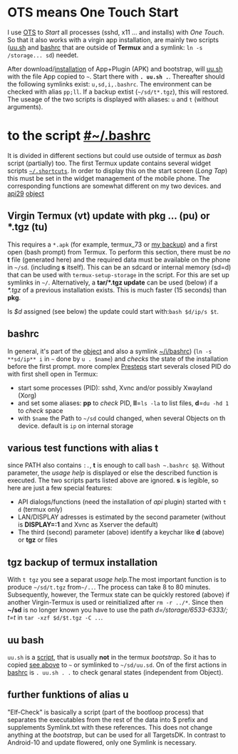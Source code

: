 # OTS means One Touch Start
I use [OTS](https://github.com/termux/termux-float/issues/37#issuecomment-916777123) to _Start_ all processes (sshd, x11 ... and installs) with _One Touch_. So that it also works with a virgin app installation, are mainly two scripts ([uu.sh](#uu-bash) and [bashrc](#bashrc) that are outside of **Termux** and a symlink: `ln -s  /storage... sd`) needet.

After download/[installation](https://github.com/termux/blob/master/termux-app#installation) of App+Plugin (APK) and bootstrap, will [uu.sh](#uu.sh) with the file App copied to `~`. Start there with **`. uu.sh .`**.
Thereafter should the following symlinks exist: `u,sd,i,.bashrc`. The environment can be checked with alias `pp;ll`. If a backup extist (`~/sd/t*.tgz`), this will restored. The useage of the two scripts is displayed with aliases: `u` and `t` (without arguments).
# to the script [#~/.bashrc](#bashrc)
It is divided in different sections but could use outside of termux as _bash_ script (partially) too. The first Termux update contains several widget scripts [`~/.shortcuts`](https://github.com/RalfWerner/integrated-process/blob/master/bashrc#35#38). In order to display this on the start screen (_Long Tap_) this must be set in the widget management of the mobile phone. The corresponding functions are somewhat different on my two devices. and [api29](https://github.com/RalfWerner/integrated-process/blob/master/api29#install-api) [object](https://github.com/RalfWerner/integrated-process/tree/master/api29/#packages)
## Virgin Termux (vt) update with pkg ... (pu) or *.tgz (tu)
This requires a `*.apk` (for example, termux_73 or [my backup](https://www.dropbox.com/s/ug071qoox8gwf1c/ip.zip?dl=0)) and a first open (bash prompt) from Termux.
To perform this section, there must be _no_ **t** file (generated here) and the required data must be available on the phone in `~/sd`. (including **s** itself).
This can be an sdcard or internal memory (sd=d) that can be used with `termux-setup-storage` in the script. For this are set up symlinks in `~/`.
Alternatively, a **tar/*.tgz update** can be used (below) if a _*.tgz_ of a previous installation exists. This is much faster (15 seconds) than **pkg**.

Is _$d_ assigned (see below) the update could start with:`bash $d/ip/s $t`.
## bashrc
In general, it's part of the [object](https://github.com/RalfWerner/integrated-process#IP-objects) and also a symlink [~/i/bashrc](https://github.com/RalfWerner/integrated-process/blob/master/api29/bashrc#L1#L51)) (`ln -s **sd/ip** i` in `~` done by `u . $name`) and _checks_ the state of the installation before the first prompt. more complex [Presteps]([~/sd/ip/bashrc](https://github.com/RalfWerner/integrated-process/blob/master/bashrc#L1#L51)) start severals closed PID do with first shell open in Termux:
- start some processes (PID): sshd, Xvnc and/or possibly Xwayland (Xorg)
- and set some aliases: **pp** to _check_ PID, **ll**=`ls -la` to list files, **d**=`du -hd 1` to _check_ space
- with `$name` the Path to `~/sd` could changed, when several Objects on th device. default is `ip` on internal storage
## various test functions with alias t
since PATH also contains `:.`, **t** is enough to call `bash ~.bashrc $@`. Without parameter, the _usage help_ is displayed or else the described function is executed.
The two scripts parts listed above are ignored. **s** is legible, so here are just a few special features:
- API dialogs/functions (need the installation of _api_ plugin) started with `t d` (termux only)
- LAN/DISPLAY adresses is estimated by the second parameter (without is **DISPLAY=:1** and Xvnc as Xserver the default)
- The third (second) parameter (above) identify a keychar like **d** (above) or **tgz** or files
## tgz backup of termux installation
With `t tgz` you see a separat _usage help_.The most important function is to produce `~/sd/t.tgz` from`~/..`. The process can take 8 to 80 minutes. Subsequently, however, the Termux state can be quickly restored (above) if another Virgin-Termux is used or reinitialized after `rm -r ../*`. 
Since then **~/sd** is no longer known you have to use the 
path _d=/storage/6533-6333/; t=t_ in `tar -xzf $d/$t.tgz -C ..`.
## uu bash
`uu.sh` is a [script](https://github.com/RalfWerner/integrated-process/blob/master), that is usually **not** in the termux _bootstrap_. So it has to copied [see above](#ots-means-one-touch-start) to `~` or symlinked to `~/sd/uu.sd`. On of the first actions in [bashrc](#bashrc) is `. uu.sh . .` to check genaral states (independent from Object).
## further funktions of alias u
"Elf-Check" is basically a script (part of the bootloop process) that separates the executables from the rest of the data into $ prefix and supplements Symlink.txt with these references.
This does not change anything at the _bootstrap_, but can be used for all TargetsDK. In contrast to Android-10 and update flowered, only one Symlink is necessary.
